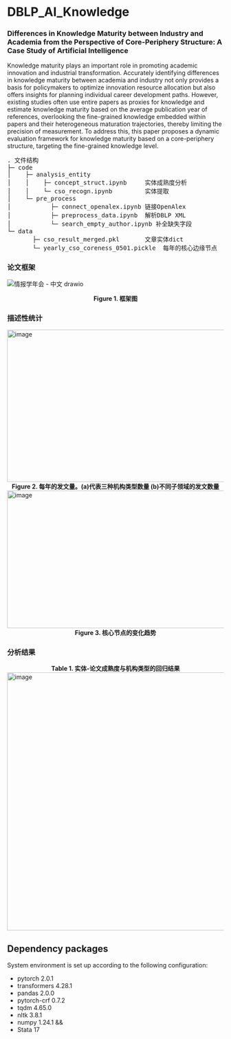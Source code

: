 # DBLP_AI_Knowledge


### Differences in Knowledge Maturity between Industry and Academia from the Perspective of Core-Periphery Structure: A Case Study of Artificial Intelligence

Knowledge maturity plays an important role in promoting academic innovation and industrial transformation. Accurately identifying differences in knowledge maturity between academia and industry not only provides a basis for policymakers to optimize innovation resource allocation but also offers insights for planning individual career development paths. However, existing studies often use entire papers as proxies for knowledge and estimate knowledge maturity based on the average publication year of references, overlooking the fine-grained knowledge embedded within papers and their heterogeneous maturation trajectories, thereby limiting the precision of measurement. To address this, this paper proposes a dynamic evaluation framework for knowledge maturity based on a core-periphery structure, targeting the fine-grained knowledge level. 

<pre>
. 文件结构
├─ code
│    ├─ analysis_entity 
│    │    ├─ concept_struct.ipynb     实体成熟度分析
│    │    └─ cso_recogn.ipynb         实体提取
│    └─ pre_process
│           ├─ connect_openalex.ipynb 链接OpenAlex
│           ├─ preprocess_data.ipynb  解析DBLP XML
│           └─ search_empty_author.ipynb 补全缺失字段
└─ data
       ├─ cso_result_merged.pkl       文章实体dict
       └─ yearly_cso_coreness_0501.pickle  每年的核心边缘节点
</pre>

### 论文框架

![情报学年会 - 中文 drawio](https://github.com/user-attachments/assets/73f8116a-7d91-4265-b409-4fb71d62e0f7)
<div align="center"><b>Figure 1. 框架图</b></div>


### 描述性统计
<img width="914" height="354" alt="image" src="https://github.com/user-attachments/assets/78ec0b24-b1e6-4dfa-a654-f045a0f10685" />
<div align="center"><b>Figure 2. 每年的发文量。(a)代表三种机构类型数量 (b)不同子领域的发文数量</b></div>


<img width="855" height="320" alt="image" src="https://github.com/user-attachments/assets/0f8d2e7c-0b62-4a2b-bf9a-3ec9b26b05e9" />
<div align="center"><b>Figure 3. 核心节点的变化趋势</b></div>


### 分析结果
<div align="center"><b>Table 1. 实体-论文成熟度与机构类型的回归结果</b></div>
<img width="1030" height="600" alt="image" src="https://github.com/user-attachments/assets/d20688f9-8100-4f04-8e60-bba5b6161e9b" />




## Dependency packages

System environment is set up according to the following configuration:

- pytorch 2.0.1
- transformers 4.28.1
- pandas 2.0.0
- pytorch-crf 0.7.2
- tqdm 4.65.0
- nltk 3.8.1
- numpy 1.24.1
&& 
- Stata 17



